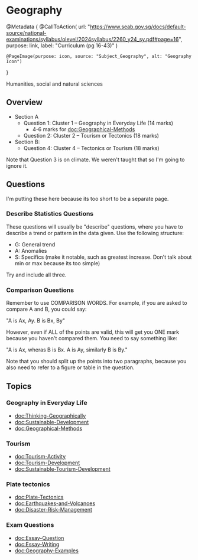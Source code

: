 # Geography

@Metadata {
    @CallToAction(
        url: "https://www.seab.gov.sg/docs/default-source/national-examinations/syllabus/olevel/2024syllabus/2260_y24_sy.pdf#page=16",
        purpose: link,
        label: "Curriculum (pg 16-43)"
    )

    @PageImage(purpose: icon, source: "Subject_Geography", alt: "Geography Icon")
}

Humanities, social and natural sciences

## Overview

- Section A
    - Question 1: Cluster 1 – Geography in Everyday Life (14 marks)
        - 4-6 marks for <doc:Geographical-Methods>
    - Question 2: Cluster 2 – Tourism or Tectonics (18 marks)
- Section B:
    - Question 4: Cluster 4 – Tectonics or Tourism (18 marks)

Note that Question 3 is on climate. We weren't taught that so I'm going to ignore it.

## Questions

I'm putting these here because its too short to be a separate page.

### Describe Statistics Questions

These questions will usually be "describe" questions, where you have to describe a trend or pattern in the data given.
Use the following structure:
- G: General trend
- A: Anomalies
- S: Specifics (make it notable, such as greatest increase. Don't talk about min or max because its too simple)

Try and include all three.

### Comparison Questions

Remember to use COMPARISON WORDS. For example, if you are asked to compare A and B, you could say:

"A is Ax, Ay. B is Bx, By"

However, even if ALL of the points are valid, this will get you ONE mark because you haven't compared them. You need to 
say something like:

"A is Ax, wheras B is Bx. A is Ay, similarly B is By."

Note that you should split up the points into two paragraphs, because you also need to refer to a figure or table in the 
question.

## Topics

### Geography in Everyday Life
- <doc:Thinking-Geographically>
- <doc:Sustainable-Development>
- <doc:Geographical-Methods>

### Tourism
- <doc:Tourism-Activity>
- <doc:Tourism-Development>
- <doc:Sustainable-Tourism-Development>

### Plate tectonics
- <doc:Plate-Tectonics>
- <doc:Earthquakes-and-Volcanoes>
- <doc:Disaster-Risk-Management>

### Exam Questions
- <doc:Essay-Question>
- <doc:Essay-Writing>
- <doc:Geography-Examples>